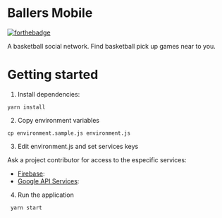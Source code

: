 # Ballers Mobile
[![forthebadge](https://forthebadge.com/images/badges/built-with-love.svg)](https://forthebadge.com)

A basketball social network. Find basketball pick up games near to you.

# Getting started

1. Install dependencies:

```
yarn install
```

2. Copy environment variables

```
cp environment.sample.js environment.js
```

3. Edit environment.js and set services keys

  Ask a project contributor for access to the especific services:

  * [Firebase](https://console.firebase.google.com/project/ballers-mobile/settings/general/web:OTBkNzlhZDAtZGNhYy00ZGE4LWFkNTctZTgwMjQ0YTk1Yjkx):
  * [Google API Services](https://console.developers.google.com/apis/credentials?pli=1&project=ballers-mobile&folder=&organizationId=):

4. Run the application
```
 yarn start
```
